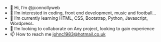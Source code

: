 - 👋 Hi, I’m @jconnollyweb
- 👀 I’m interested in coding, front end development, music and football...
- 🌱 I’m currently learning HTML, CSS, Bootstrap, Python, Javascript, Wordpress.
- 💞️ I’m looking to collaborate on Any project, looking to gain experience
- 📫 How to reach me johnc1983@hotmail.co.uk

<!---
jconnollyweb/jconnollyweb is a ✨ special ✨ repository because its `README.md` (this file) appears on your GitHub profile.
You can click the Preview link to take a look at your changes.
--->
